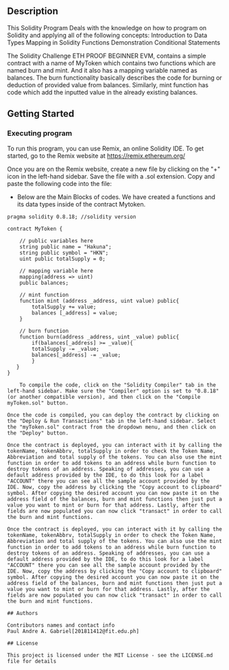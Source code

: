 ## Description

This Solidity Program Deals with the knowledge on how to program on Solidity and applying all of the following concepts:
Introduction to Data Types
Mapping in Solidity
Functions Demonstration
Conditional Statements

The Solidity Challenge ETH PROOF BEGINNER EVM, contains a simple contract with a name of MyToken which contains two functions which are named burn and mint. And it also has a mapping variable named as balances. The burn functionality basically describes the code for burning or deduction of provided value from balances. Similarly, mint function has code which add the inputted value in the already existing balances.

## Getting Started

### Executing program

To run this program, you can use Remix, an online Solidity IDE. To get started, go to the Remix website at https://remix.ethereum.org/

Once you are on the Remix website, create a new file by clicking on the "+" icon in the left-hand sidebar. 
Save the file with a .sol extension. Copy and paste the following code into the file:

* Below are the Main Blocks of codes. We have created a functions and its data types inside of the contract Mytoken.

```
pragma solidity 0.8.18; //solidity version

contract MyToken {

    // public variables here
    string public name = "Hakuna"; 
    string public symbol = "HKN"; 
    uint public totalSupply = 0;

    // mapping variable here
    mapping(address => uint) 
    public balances;
    
    // mint function 
    function mint (address _address, uint value) public{ 
        totalSupply += value;
        balances [_address] = value;
    }

    // burn function
    function burn(address _address, uint _value) public{ 
        if(balances[_address] >= _value){
        totalSupply -= _value;
        balances[_address] -= _value;
        }
   }
}

    To compile the code, click on the "Solidity Compiler" tab in the left-hand sidebar. Make sure the "Compiler" option is set to "0.8.18" (or another compatible version), and then click on the "Compile myToken.sol" button.

Once the code is compiled, you can deploy the contract by clicking on the "Deploy & Run Transactions" tab in the left-hand sidebar. Select the "myToken.sol" contract from the dropdown menu, and then click on the "Deploy" button.

Once the contract is deployed, you can interact with it by calling the tokenName, tokenAbbrv, totalSupply in order to check the Token Name, Abbreviation and total supply of the tokens. You can also use the mint function in order to add tokens to an address while burn function to destroy tokens of an address. Speaking of addresses, you can use a default address provided by the IDE, to do this look for a label "ACCOUNT" there you can see all the sample account provided by the IDE. Now, copy the address by clicking the "Copy account to clipboard" symbol. After copying the desired account you can now paste it on the address field of the balances, burn and mint functions then just put a value you want to mint or burn for that address. Lastly, after the fields are now populated you can now click "transact" in order to call the burn and mint functions.

Once the contract is deployed, you can interact with it by calling the tokenName, tokenAbbrv, totalSupply in order to check the Token Name, Abbreviation and total supply of the tokens. You can also use the mint function in order to add tokens to an address while burn function to destroy tokens of an address. Speaking of addresses, you can use a default address provided by the IDE, to do this look for a label "ACCOUNT" there you can see all the sample account provided by the IDE. Now, copy the address by clicking the "Copy account to clipboard" symbol. After copying the desired account you can now paste it on the address field of the balances, burn and mint functions then just put a value you want to mint or burn for that address. Lastly, after the fields are now populated you can now click "transact" in order to call the burn and mint functions.

## Authors

Contributors names and contact info
Paul Andre A. Gabriel[201811412@fit.edu.ph]

## License

This project is licensed under the MIT License - see the LICENSE.md file for details
